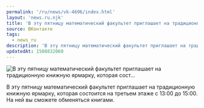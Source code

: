 ```yaml
---
permalink: '/ru/news/vk-4696/index.html'
layout: 'news.ru.njk'
title: 'В эту пятницу математический факультет приглашает на традиционную книжную ярмарку, которая сост…'
source: ВКонтакте
tags:
  - news_ru
description: 'В эту пятницу математический факультет приглашает на традиционную книжную ярмарку, которая сост…'
updatedAt: 1508832060
---
```

![В эту пятницу математический факультет приглашает на традиционную книжную ярмарку, которая сост…](https://sun9-37.userapi.com/impf/WZHii67fIxUvI6ngysrf97_ApBkZ3DiOy-Na2A/KqAYFybh2IE.jpg?size=1280x853&quality=96&sign=bda12f1e47008c52fd2790c28ec27bb9&c_uniq_tag=D2NnPWaFNfkONBAHcsLn2rp7KsoogkQHdLHNviDRrgc&type=album)

В эту пятницу математический факультет приглашает на традиционную книжную ярмарку, которая состоится на третьем этаже с 13:00 до 15:00.
На ней вы сможете обменяться книгами.
